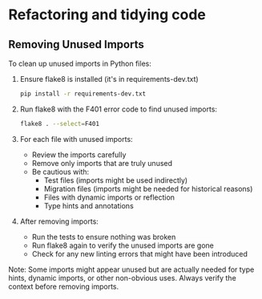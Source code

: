 # Refactoring and tidying code

## Removing Unused Imports

To clean up unused imports in Python files:

1. Ensure flake8 is installed (it's in requirements-dev.txt)
   ```bash
   pip install -r requirements-dev.txt
   ```

2. Run flake8 with the F401 error code to find unused imports:
   ```bash
   flake8 . --select=F401
   ```

3. For each file with unused imports:
   - Review the imports carefully
   - Remove only imports that are truly unused
   - Be cautious with:
     - Test files (imports might be used indirectly)
     - Migration files (imports might be needed for historical reasons)
     - Files with dynamic imports or reflection
     - Type hints and annotations

4. After removing imports:
   - Run the tests to ensure nothing was broken
   - Run flake8 again to verify the unused imports are gone
   - Check for any new linting errors that might have been introduced

Note: Some imports might appear unused but are actually needed for type hints, 
dynamic imports, or other non-obvious uses. Always verify the context before 
removing imports.
